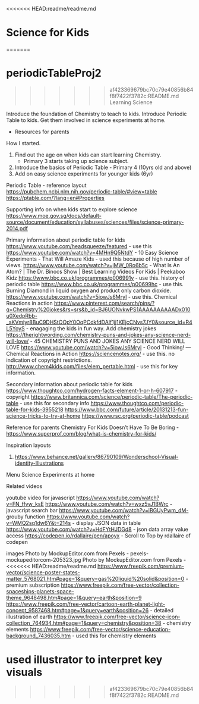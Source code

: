 <<<<<<< HEAD:readme/readme.md
# Science for Kids
=======
# periodicTableProj2

>>>>>>> af423369679bc70c79e40856b84f8f7422f3782c:README.md
Learning Science

Introduce the foundation of Chemistry to teach to kids. 
Introduce Periodic Table to kids.
Get them involved in science experiments at home. 
* Resources for parents 


How I started.
1. Find out the age on when kids can start learning Chemistry.
	* Primary 3 starts taking up science subject.
2. Introduce the basics of Periodic Table - Primary 4 (10yrs old and above)
2. Add on easy science experiments for younger kids (6yr)

Periodic Table - reference layout 
https://pubchem.ncbi.nlm.nih.gov/periodic-table/#view=table
https://ptable.com/?lang=en#Properties

Supporting info on when kids start to explore science
https://www.moe.gov.sg/docs/default-source/document/education/syllabuses/sciences/files/science-primary-2014.pdf

Primary information about periodic table for kids 
https://www.youtube.com/headsqueeze/featured - use this
https://www.youtube.com/watch?v=4MHn9Q5NtdY - 10 Easy Science Experiments - That Will Amaze Kids - used this because of high number of views.
https://www.youtube.com/watch?v=jMW_0Ro6b5c - What Is An Atom? | The Dr. Binocs Show | Best Learning Videos For Kids | Peekaboo Kidz 
https://www.bbc.co.uk/programmes/p006991y - use this. history of periodic table 
https://www.bbc.co.uk/programmes/p00699hc - use this. Burning Diamond in liquid oxygen and product only carbon dioxide.
https://www.youtube.com/watch?v=5iowJs6MryI - use this. Chemical Reactions in action
https://www.pinterest.com/search/pins/?q=Chemistry%20jokes&rs=srs&b_id=BJ6UONvkwPS1AAAAAAAAAADx010u0XedpRbb-_aKVmiyr8BuC9DHStOOpY0OqPCdkfdDAlf1jj1KEjcCNvs7JY0&source_id=R4L5YoyS - enagaging the kids in fun way. Add chemistry jokes
https://therightwording.com/chemistry-puns-and-jokes-any-science-nerd-will-love/ - 45 CHEMISTRY PUNS AND JOKES ANY SCIENCE NERD WILL LOVE
https://www.youtube.com/watch?v=5iowJs6MryI - Good Thinking! — Chemical Reactions in Action
https://sciencenotes.org/ - use this. no indication of copyright restrictions.
http://www.chem4kids.com/files/elem_pertable.html - use this for key information.

Secondary information about periodic table for kids
https://www.thoughtco.com/hydrogen-facts-element-1-or-h-607917 - copyright
https://www.britannica.com/science/periodic-table/The-periodic-table - use this for secondary info
https://www.thoughtco.com/periodic-table-for-kids-3955218
https://www.bbc.com/future/article/20131213-fun-science-tricks-to-try-at-home
https://www.rsc.org/periodic-table/podcast


Reference for parents 
Chemistry For Kids Doesn’t Have To Be Boring - https://www.superprof.com/blog/what-is-chemistry-for-kids/

Inspiration layouts
1. https://www.behance.net/gallery/86790109/Wonderschool-Visual-identity-Illustrations



Menu
Science Experiments at home

Related videos


youtube video for javascript
https://www.youtube.com/watch?v=FN_ffvw_ksE
https://www.youtube.com/watch?v=wxz5vJ1BWrc - javascript search bar
https://www.youtube.com/watch?v=iBGUyPwm_dM- grouby function
https://www.youtube.com/watch?v=WMQ2sq1dw6Y&t=214s - display JSON data in table
https://www.youtube.com/watch?v=HdFYtHJDGd8 - json data array value access
https://codepen.io/rdallaire/pen/apoyx - Scroll to Top by rdallaire of codepen

images 
Photo by MockupEditor.com from Pexels - pexels-mockupeditorcom-205323.jpg
Photo by MockupEditor.com from Pexels - 
<<<<<<< HEAD:readme/readme.md
https://www.freepik.com/premium-vector/science-poster-states-matter_5768021.htm#page=1&query=gas%20liquid%20solid&position=0 - premium subscription
https://www.freepik.com/free-vector/collection-spaceships-planets-space-theme_9648498.htm#page=1&query=earth&position=9
https://www.freepik.com/free-vector/cartoon-earth-planet-light-concept_9587468.htm#page=1&query=earth&position=26 - detailed illustration of earth
https://www.freepik.com/free-vector/science-icon-collection_764934.htm#page=1&query=chemistry&position=38 - chemistry elements 
https://www.freepik.com/free-vector/science-education-background_7436035.htm - used this for chemistry elements


used illustrator to interpret key visuals
=======
>>>>>>> af423369679bc70c79e40856b84f8f7422f3782c:README.md
